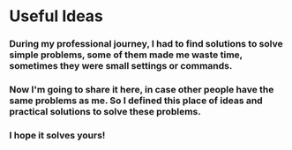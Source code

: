 # Useful Ideas

### During my professional journey, I had to find solutions to solve simple problems, some of them made me waste time, sometimes they were small settings or commands.

### Now I'm going to share it here, in case other people have the same problems as me. So I defined this place of ideas and practical solutions to solve these problems.

### I hope it solves yours!